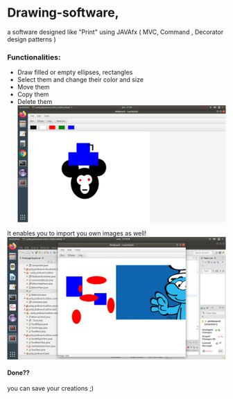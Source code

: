 # Drawing-software, 
a software designed like "Print" using JAVAfx ( MVC, Command , Decorator design patterns )
### Functionalities:
- Draw filled or empty ellipses, rectangles
- Select them and change their color and size
- Move them
- Copy them
- Delete them 
![](images/PrintProject.png)

It enables you to import you own images as well!
![](images/PrintProject2.png)

#### Done??
you can save your creations ;) 
